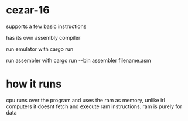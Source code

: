 # cezar-16

supports a few basic instructions

has its own assembly compiler

run emulator with cargo run

run assembler with cargo run --bin assembler filename.asm

# how it runs
cpu runs over the program and uses the ram as memory, unlike irl computers it doesnt fetch and execute ram instructions. ram is purely for data
